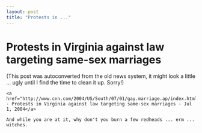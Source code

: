 ```yaml
---
layout: post
title: "Protests in ..."
---
```

<h1>Protests in Virginia against law targeting same-sex marriages</h1>
(This post was autoconverted from the old news system,
it might look a little ... ugly until I find the time
to clean it up.
Sorry!)

    <a href="http://www.cnn.com/2004/US/South/07/01/gay.marriage.ap/index.html">CNN.com - Protests in Virginia against law targeting same-sex marriages - Jul 1, 2004</a>
    
    And while you are at it, why don't you burn a few redheads ... erm ... witches.
    
    

